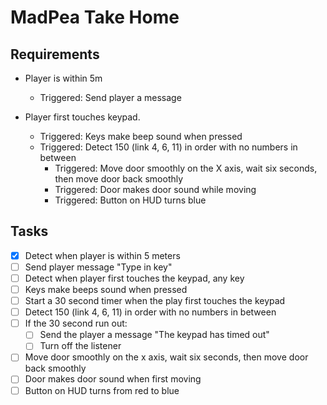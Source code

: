 # MadPea Take Home

## Requirements

- Player is within 5m

  - Triggered: Send player a message

- Player first touches keypad.
  - Triggered: Keys make beep sound when pressed
  - Triggered: Detect 150 (link 4, 6, 11) in order with no numbers in between
    - Triggered: Move door smoothly on the X axis, wait six seconds, then move door back smoothly
    - Triggered: Door makes door sound while moving
    - Triggered: Button on HUD turns blue

## Tasks

- [x] Detect when player is within 5 meters
- [ ] Send player message "Type in key"
- [ ] Detect when player first touches the keypad, any key
- [ ] Keys make beeps sound when pressed
- [ ] Start a 30 second timer when the play first touches the keypad
- [ ] Detect 150 (link 4, 6, 11) in order with no numbers in between
- [ ] If the 30 second run out:
  - [ ] Send the player a message "The keypad has timed out"
  - [ ] Turn off the listener
- [ ] Move door smoothly on the x axis, wait six seconds, then move door back smoothly
- [ ] Door makes door sound when first moving
- [ ] Button on HUD turns from red to blue

